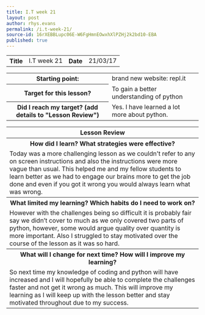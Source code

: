 ```yaml
---
title: I.T week 21
layout: post
author: rhys.evans
permalink: /i.t-week-21/
source-id: 16rXEBBLupc06E-W6FgHmnEOwxhXlPZHj2k2bd10-EBA
published: true
---
```

<table>
  <tr>
    <th>Title</th>
    <td>I.T week 21</td>
    <th>Date</th>
    <td>21/03/17</td>
  </tr>
</table>


<table>
  <tr>
    <th>Starting point:</th>
    <td>brand new website: repl.it</td>
  </tr>
  <tr>
    <th>Target for this lesson?</th>
    <td>To gain a better understanding of python</td>
  </tr>
  <tr>
    <th>Did I reach my target? 
(add details to "Lesson Review")</th>
    <td> Yes. I have learned a lot more about python.</td>
  </tr>
</table>


<table>
  <tr>
    <th>Lesson Review</th>
  </tr>
  <tr>
    <th>How did I learn? What strategies were effective? </th>
  </tr>
  <tr>
    <td>Today was a more challenging lesson as we couldn't refer to any on screen instructions and also the instructions were more vague than usual. This helped me and my fellow students to learn better as we had to engage our brains more to get the job done and even if you got it wrong you would always learn what was wrong.</td>
  </tr>
  <tr>
    <th>What limited my learning? Which habits do I need to work on? </th>
  </tr>
  <tr>
    <td>However with the challenges being so difficult it is probably fair say we didn’t cover to much as we only covered two parts of python, however, some would argue quality over quantity is more important. Also I struggled to stay motivated over the course of the lesson as it was so hard.</td>
  </tr>
  <tr>
    <th>What will I change for next time? How will I improve my learning?</th>
  </tr>
  <tr>
    <td>So next time my knowledge of coding and python will have increased and I will hopefully be able to complete the challenges faster and not get it wrong as much. This will improve my learning as I will keep up with the lesson better and stay motivated throughout due to my success.</td>
  </tr>
</table>


